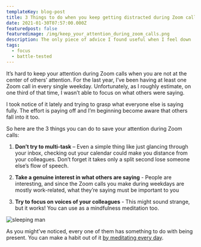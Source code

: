 ```yaml
---
templateKey: blog-post
title: 3 Things to do when you keep getting distracted during Zoom calls
date: 2021-01-30T07:57:00.000Z
featuredpost: false
featuredimage: /img/keep_your_attention_during_zoom_calls.png
description: The only piece of advice I found useful when I feel down
tags:
  - focus
  - battle-tested
---
```

It’s hard to keep your attention during Zoom calls when you are not at the center of others’ attention. For the last year, I’ve been having at least one Zoom call in every single weekday. Unfortunately, as I roughly estimate, on one third of that time, I wasn’t able to focus on what others were saying. 

I took notice of it lately and trying to grasp what everyone else is saying fully. The effort is paying off and I’m beginning become aware that others fall into it too. 

So here are the 3 things you can do to save your attention during Zoom calls: 

1.	**Don’t try to multi-task** – Even a simple thing like just glancing through your inbox, checking out your calendar could make you distance from your colleagues. Don’t forget it takes only a split second lose someone else’s flow of speech. 

2.	**Take a genuine interest in what others are saying** - People are interesting, and since the Zoom calls you make during weekdays are mostly work-related, what they’re saying must be important to you

3.	**Try to focus on voices of your colleagues** - This might sound strange, but it works! You can use as a mindfulness meditation too.

![sleeping man](/img/should_you_meditate_as_a_remote_worker.png)

As you might’ve noticed, every one of them has something to do with being present. You can make a habit out of it [by meditating every day](/2020-12-12-guide-to-meditation-for-remote-workers).  

